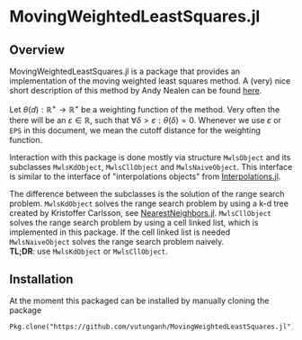 # MovingWeightedLeastSquares.jl

## Overview

MovingWeightedLeastSquares.jl is a package that provides an implementation of the moving weighted least squares method.
A (very) nice short description of this method by Andy Nealen can be found [here](http://nealen.de/projects/mls/asapmls.pdf).

Let $\theta(d): \mathbb{R}^+ \rightarrow \mathbb{R}^+$ be a weighting function of the method.
Very often the there will be an $\varepsilon \in \mathbb{R}$, such that $\forall \delta > \varepsilon: \theta(\delta) = 0$.
Whenever we use $\varepsilon$ or `EPS` in this document, we mean the cutoff distance for the weighting function.

Interaction with this package is done mostly via structure `MwlsObject` and its subclasses `MwlsKdObject`, `MwlsCllObject` and `MwlsNaiveObject`.
This interface is similar to the interface of "interpolations objects" from [Interpolations.jl](https://github.com/JuliaMath/Interpolations.jl).

The difference between the subclasses is the solution of the range search problem.
`MwlsKdObject` solves the range search problem by using a k-d tree created by Kristoffer Carlsson, see [NearestNeighbors.jl](https://github.com/KristofferC/NearestNeighbors.jl).
`MwlsCllObject` solves the range search problem by using a cell linked list, which is implemented in this package.
If the cell linked list is needed 
`MwlsNaiveObject` solves the range search problem naively.  
**TL;DR**: use `MwlsKdObject` or `MwlsCllObject`.

## Installation

At the moment this packaged can be installed by manually cloning the package

```
Pkg.clone("https://github.com/vutunganh/MovingWeightedLeastSquares.jl")
```
